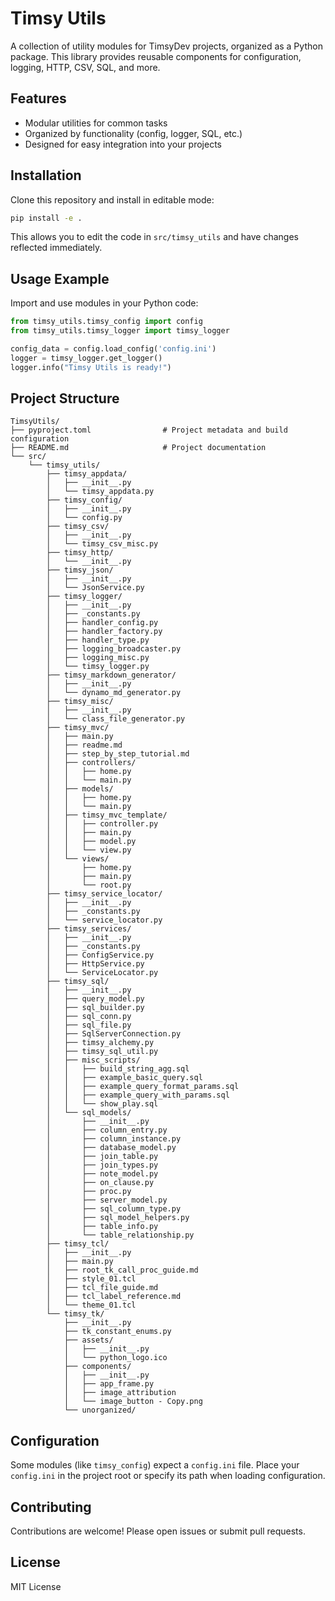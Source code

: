 # Timsy Utils

A collection of utility modules for TimsyDev projects, organized as a Python package. This library provides reusable components for configuration, logging, HTTP, CSV, SQL, and more.

## Features
- Modular utilities for common tasks
- Organized by functionality (config, logger, SQL, etc.)
- Designed for easy integration into your projects

## Installation

Clone this repository and install in editable mode:

```bash
pip install -e .
```

This allows you to edit the code in `src/timsy_utils` and have changes reflected immediately.

## Usage Example

Import and use modules in your Python code:

```python
from timsy_utils.timsy_config import config
from timsy_utils.timsy_logger import timsy_logger

config_data = config.load_config('config.ini')
logger = timsy_logger.get_logger()
logger.info("Timsy Utils is ready!")
```

## Project Structure

```
TimsyUtils/
├── pyproject.toml                # Project metadata and build configuration
├── README.md                     # Project documentation
└── src/
    └── timsy_utils/
        ├── timsy_appdata/
        │   ├── __init__.py
        │   └── timsy_appdata.py
        ├── timsy_config/
        │   ├── __init__.py
        │   └── config.py
        ├── timsy_csv/
        │   ├── __init__.py
        │   └── timsy_csv_misc.py
        ├── timsy_http/
        │   └── __init__.py
        ├── timsy_json/
        │   ├── __init__.py
        │   └── JsonService.py
        ├── timsy_logger/
        │   ├── __init__.py
        │   ├── _constants.py
        │   ├── handler_config.py
        │   ├── handler_factory.py
        │   ├── handler_type.py
        │   ├── logging_broadcaster.py
        │   ├── logging_misc.py
        │   └── timsy_logger.py
        ├── timsy_markdown_generator/
        │   ├── __init__.py
        │   └── dynamo_md_generator.py
        ├── timsy_misc/
        │   ├── __init__.py
        │   └── class_file_generator.py
        ├── timsy_mvc/
        │   ├── main.py
        │   ├── readme.md
        │   ├── step_by_step_tutorial.md
        │   ├── controllers/
        │   │   ├── home.py
        │   │   └── main.py
        │   ├── models/
        │   │   ├── home.py
        │   │   └── main.py
        │   ├── timsy_mvc_template/
        │   │   ├── controller.py
        │   │   ├── main.py
        │   │   ├── model.py
        │   │   └── view.py
        │   └── views/
        │       ├── home.py
        │       ├── main.py
        │       └── root.py
        ├── timsy_service_locator/
        │   ├── __init__.py
        │   ├── _constants.py
        │   └── service_locator.py
        ├── timsy_services/
        │   ├── __init__.py
        │   ├── _constants.py
        │   ├── ConfigService.py
        │   ├── HttpService.py
        │   └── ServiceLocator.py
        ├── timsy_sql/
        │   ├── __init__.py
        │   ├── query_model.py
        │   ├── sql_builder.py
        │   ├── sql_conn.py
        │   ├── sql_file.py
        │   ├── SqlServerConnection.py
        │   ├── timsy_alchemy.py
        │   ├── timsy_sql_util.py
        │   ├── misc_scripts/
        │   │   ├── build_string_agg.sql
        │   │   ├── example_basic_query.sql
        │   │   ├── example_query_format_params.sql
        │   │   ├── example_query_with_params.sql
        │   │   └── show_play.sql
        │   └── sql_models/
        │       ├── __init__.py
        │       ├── column_entry.py
        │       ├── column_instance.py
        │       ├── database_model.py
        │       ├── join_table.py
        │       ├── join_types.py
        │       ├── note_model.py
        │       ├── on_clause.py
        │       ├── proc.py
        │       ├── server_model.py
        │       ├── sql_column_type.py
        │       ├── sql_model_helpers.py
        │       ├── table_info.py
        │       └── table_relationship.py
        ├── timsy_tcl/
        │   ├── __init__.py
        │   ├── main.py
        │   ├── root_tk_call_proc_guide.md
        │   ├── style_01.tcl
        │   ├── tcl_file_guide.md
        │   ├── tcl_label_reference.md
        │   └── theme_01.tcl
        └── timsy_tk/
            ├── __init__.py
            ├── tk_constant_enums.py
            ├── assets/
            │   ├── __init__.py
            │   └── python_logo.ico
            ├── components/
            │   ├── __init__.py
            │   ├── app_frame.py
            │   ├── image_attribution
            │   └── image_button - Copy.png
            └── unorganized/
```

## Configuration

Some modules (like `timsy_config`) expect a `config.ini` file. Place your `config.ini` in the project root or specify its path when loading configuration.

## Contributing

Contributions are welcome! Please open issues or submit pull requests.

## License

MIT License

